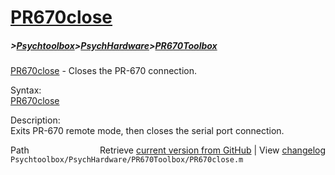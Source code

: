 # [PR670close](PR670close)
##### >[Psychtoolbox](Psychtoolbox)>[PsychHardware](PsychHardware)>[PR670Toolbox](PR670Toolbox)

[PR670close](PR670close) - Closes the PR-670 connection.  
  
Syntax:  
[PR670close](PR670close)  
  
Description:  
Exits PR-670 remote mode, then closes the serial port connection.  




<div class="code_header" style="text-align:right;">
  <span style="float:left;">Path&nbsp;&nbsp;</span> <span class="counter">Retrieve <a href=
  "https://raw.github.com/Psychtoolbox-3/Psychtoolbox-3/beta/Psychtoolbox/PsychHardware/PR670Toolbox/PR670close.m">current version from GitHub</a> | View <a href=
  "https://github.com/Psychtoolbox-3/Psychtoolbox-3/commits/beta/Psychtoolbox/PsychHardware/PR670Toolbox/PR670close.m">changelog</a></span>
</div>
<div class="code">
  <code>Psychtoolbox/PsychHardware/PR670Toolbox/PR670close.m</code>
</div>

